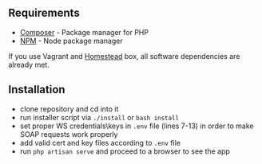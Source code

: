 ## Requirements
- [Composer](https://getcomposer.org/download/) - Package manager for PHP
- [NPM](https://npmjs.org/) - Node package manager

If you use Vagrant and [Homestead](https://laravel.com/docs/5.4/homestead) box, all software dependencies are already met.

## Installation

- clone repository and cd into it
- run installer script via `./install` or `bash install`
- set proper WS credentials\keys in `.env` file (lines 7-13) in order to make SOAP requests work properly
- add valid cert and key files according to `.env` file
- run `php artisan serve` and proceed to a browser to see the app

